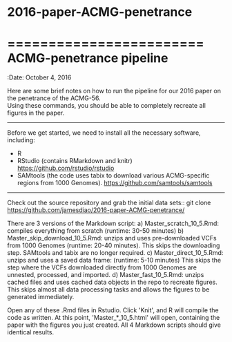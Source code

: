 # 2016-paper-ACMG-penetrance

========================
ACMG-penetrance pipeline
========================

:Date: October 4, 2016

Here are some brief notes on how to run the pipeline for our 2016 paper on the penetrance of the ACMG-56.  
Using these commands, you should be able to completely recreate all figures in the paper.


-------------------------------------------------------------

Before we get started, we need to install all the necessary software, including:
 - R
 - RStudio (contains RMarkdown and knitr)
 https://github.com/rstudio/rstudio
 - SAMtools (the code uses tabix to download various ACMG-specific regions from 1000 Genomes).
 https://github.com/samtools/samtools
 
 
-------------------------------------------------------------
Check out the source repository and grab the initial data sets::
 git clone https://github.com/jamesdiao/2016-paper-ACMG-penetrance/

There are 3 versions of the Markdown script: 
a) Master_scratch_10_5.Rmd: compiles everything from scratch (runtime: 30-50 minutes)
b) Master_skip_download_10_5.Rmd: unzips and uses pre-downloaded VCFs from 1000 Genomes (runtime: 20-40 minutes). 
This skips the downloading step. SAMtools and tabix are no longer required. 
c) Master_direct_10_5.Rmd: unzips and uses a saved data frame: (runtime: 5-10 minutes)
This skips the step where the VCFs downloaded directly from 1000 Genomes are unnested, processed, and imported. 
d) Master_fast_10_5.Rmd: unzips cached files and uses cached data objects in the repo to recreate figures.
This skips almost all data processing tasks and allows the figures to be generated immediately. 

Open any of these .Rmd files in Rstudio. Click 'Knit', and R will compile the code as written. 
At this point, 'Master_*_10_5.html' will open, containing the paper with the figures you just created.
All 4 Markdown scripts should give identical results. 
